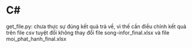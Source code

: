 # C#
get_file.py: chưa thực sự đúng kết quả trả về, vì thế cần điều chỉnh kết quả trên file csv
tuyệt đối không thay đổi file song-infor_final.xlsx và file moi_phat_hanh_final.xlsx
